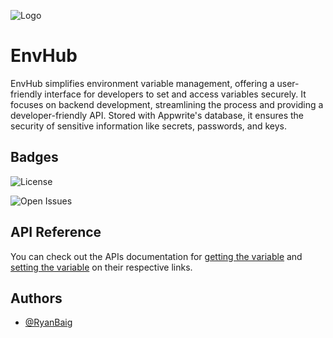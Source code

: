 ![Logo](https://envhub.rb-projects.vercel.app/LOGO.jpg)

<h1 style="text: center;">EnvHub</h1>

EnvHub simplifies environment variable management, offering a user-friendly interface for developers to set and access variables securely. It focuses on backend development, streamlining the process and providing a developer-friendly API. Stored with Appwrite's database, it ensures the security of sensitive information like secrets, passwords, and keys.

## Badges

![License](https://badgers.space/github/license/RyanBaig/EnvHub/)

![Open Issues](https://badgers.space/github/open-issues/RyanBaig/EnvHub)

## API Reference

You can check out the APIs documentation for [getting the variable](https://envhub.rb-projects.vercel.app/getting-started/introduction/accessing-variables) and [setting the variable](https://envhub.rb-projects.vercel.app/getting-started/introduction/setting-variables) on their respective links.

## Authors

- [@RyanBaig](https://www.github.com/RyanBaig)
